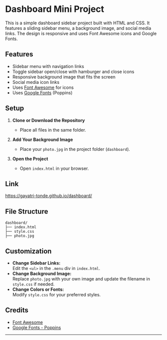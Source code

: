 # Dashboard Mini Project

This is a simple dashboard sidebar project built with HTML and CSS. It features a sliding sidebar menu, a background image, and social media links. The design is responsive and uses Font Awesome icons and Google Fonts.

## Features

- Sidebar menu with navigation links
- Toggle sidebar open/close with hamburger and close icons
- Responsive background image that fits the screen
- Social media icon links
- Uses [Font Awesome](https://fontawesome.com/) for icons
- Uses [Google Fonts](https://fonts.google.com/) (Poppins)

## Setup

1. **Clone or Download the Repository**
   - Place all files in the same folder.

2. **Add Your Background Image**
   - Place your `photo.jpg` in the project folder (`dashboard`).

3. **Open the Project**
   - Open `index.html` in your browser.

## Link
https://gayatri-tonde.github.io/dashboard/
## File Structure

```
dashboard/
├── index.html
├── style.css
├── photo.jpg
```

## Customization

- **Change Sidebar Links:**  
  Edit the `<ul>` in the `.menu` div in `index.html`.
- **Change Background Image:**  
  Replace `photo.jpg` with your own image and update the filename in `style.css` if needed.
- **Change Colors or Fonts:**  
  Modify `style.css` for your preferred styles.

## Credits

- [Font Awesome](https://fontawesome.com/)
- [Google Fonts - Poppins](https://fonts.google.com/specimen/Poppins)

---

